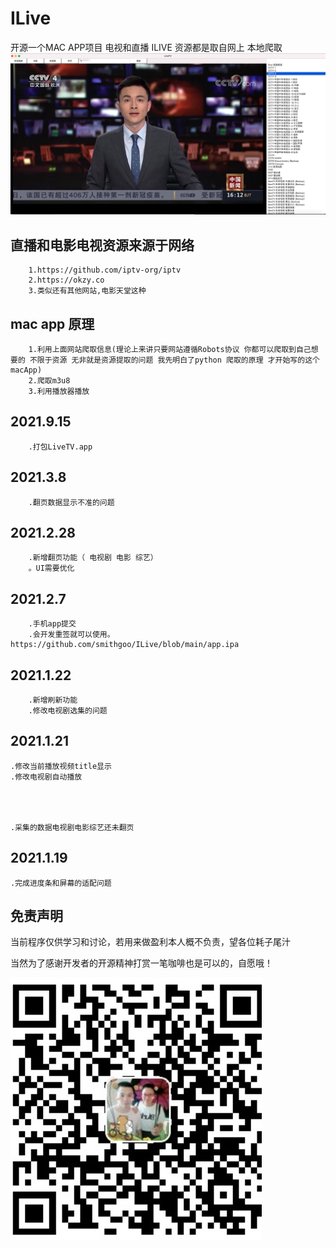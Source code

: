 # ILive
开源一个MAC APP项目 电视和直播 ILIVE 资源都是取自网上 本地爬取
![](0.png)
## 直播和电影电视资源来源于网络
        
        1.https://github.com/iptv-org/iptv
        2.https://okzy.co
        3.类似还有其他网站,电影天堂这种


## mac app 原理
        1.利用上面网站爬取信息(理论上来讲只要网站遵循Robots协议 你都可以爬取到自己想要的 不限于资源 无非就是资源提取的问题 我先明白了python 爬取的原理 才开始写的这个macApp)
        2.爬取m3u8
        3.利用播放器播放

## 2021.9.15
        .打包LiveTV.app    

## 2021.3.8
        .翻页数据显示不准的问题

## 2021.2.28
        .新增翻页功能（ 电视剧 电影 综艺）
        。UI需要优化
        
        
## 2021.2.7
        .手机app提交
        .会开发重签就可以使用。https://github.com/smithgoo/ILive/blob/main/app.ipa
        
    
    
## 2021.1.22
        .新增刷新功能
        .修改电视剧选集的问题


## 2021.1.21
    .修改当前播放视频title显示
    .修改电视剧自动播放
    
    
    
    
    .采集的数据电视剧电影综艺还未翻页
    
    
## 2021.1.19
    .完成进度条和屏幕的适配问题





## 免责声明
当前程序仅供学习和讨论，若用来做盈利本人概不负责，望各位耗子尾汁


当然为了感谢开发者的开源精神打赏一笔咖啡也是可以的，自愿哦！

![](1.jpg)
